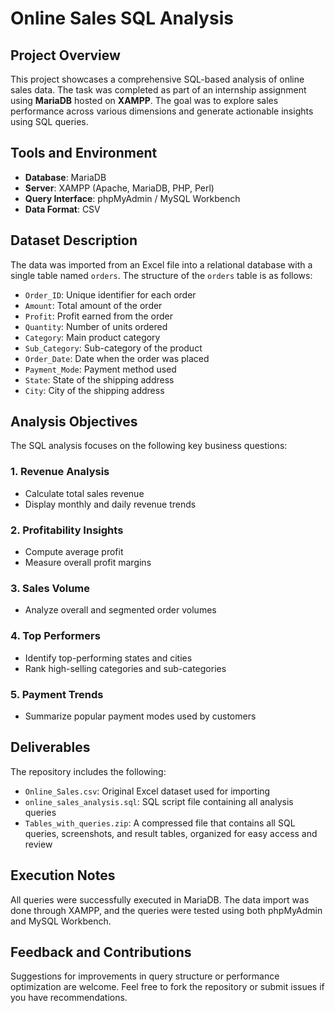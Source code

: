 # Online Sales SQL Analysis

## Project Overview

This project showcases a comprehensive SQL-based analysis of online sales data. The task was completed as part of an internship assignment using **MariaDB** hosted on **XAMPP**. The goal was to explore sales performance across various dimensions and generate actionable insights using SQL queries.

## Tools and Environment

- **Database**: MariaDB  
- **Server**: XAMPP (Apache, MariaDB, PHP, Perl)  
- **Query Interface**: phpMyAdmin / MySQL Workbench  
- **Data Format**: CSV

## Dataset Description

The data was imported from an Excel file into a relational database with a single table named `orders`. The structure of the `orders` table is as follows:

- `Order_ID`: Unique identifier for each order  
- `Amount`: Total amount of the order  
- `Profit`: Profit earned from the order  
- `Quantity`: Number of units ordered  
- `Category`: Main product category  
- `Sub_Category`: Sub-category of the product  
- `Order_Date`: Date when the order was placed  
- `Payment_Mode`: Payment method used  
- `State`: State of the shipping address  
- `City`: City of the shipping address

## Analysis Objectives

The SQL analysis focuses on the following key business questions:

### 1. Revenue Analysis

- Calculate total sales revenue  
- Display monthly and daily revenue trends  

### 2. Profitability Insights

- Compute average profit  
- Measure overall profit margins  

### 3. Sales Volume

- Analyze overall and segmented order volumes  

### 4. Top Performers

- Identify top-performing states and cities  
- Rank high-selling categories and sub-categories  

### 5. Payment Trends

- Summarize popular payment modes used by customers

## Deliverables

The repository includes the following:

- `Online_Sales.csv`: Original Excel dataset used for importing  
- `online_sales_analysis.sql`: SQL script file containing all analysis queries  
- `Tables_with_queries.zip`: A compressed file that contains all SQL queries, screenshots, and result tables, organized for easy access and review

## Execution Notes

All queries were successfully executed in MariaDB. The data import was done through XAMPP, and the queries were tested using both phpMyAdmin and MySQL Workbench.

## Feedback and Contributions

Suggestions for improvements in query structure or performance optimization are welcome. Feel free to fork the repository or submit issues if you have recommendations.
